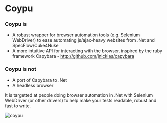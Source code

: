 Coypu
=====

### Coypu is
* A robust wrapper for browser automation tools (e.g. Selenium WebDriver) to ease automating js/ajax-heavy websites from .Net and SpecFlow/Cuke4Nuke
* A more intuitive API for interacting with the browser, inspired by the ruby framework Capybara - http://github.com/jnicklas/capybara

### Coypu is not
* A port of Capybara to .Net
* A headless browser

It is targetted at people doing browser automation in .Net with Selenium WebDriver (or other drivers) to help make your tests readable, robust and fast to write.

![coypu](https://github.com/itv/Coypu/raw/master/images/coypu.jpg)
